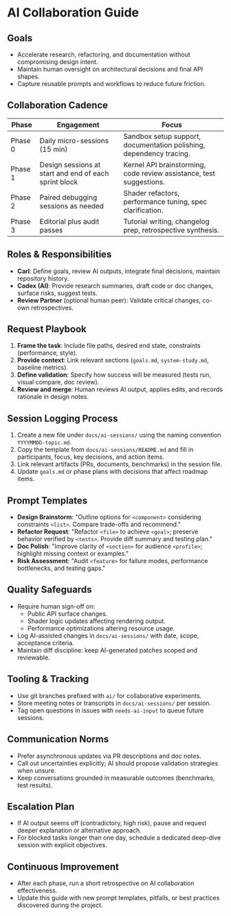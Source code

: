 # AI Collaboration Guide

## Goals
- Accelerate research, refactoring, and documentation without compromising design intent.
- Maintain human oversight on architectural decisions and final API shapes.
- Capture reusable prompts and workflows to reduce future friction.

## Collaboration Cadence
| Phase | Engagement | Focus |
| --- | --- | --- |
| Phase 0 | Daily micro-sessions (15 min) | Sandbox setup support, documentation polishing, dependency tracing. |
| Phase 1 | Design sessions at start and end of each sprint block | Kernel API brainstorming, code review assistance, test suggestions. |
| Phase 2 | Paired debugging sessions as needed | Shader refactors, performance tuning, spec clarification. |
| Phase 3 | Editorial plus audit passes | Tutorial writing, changelog prep, retrospective synthesis. |

## Roles & Responsibilities
- **Carl**: Define goals, review AI outputs, integrate final decisions, maintain repository history.
- **Codex (AI)**: Provide research summaries, draft code or doc changes, surface risks, suggest tests.
- **Review Partner** (optional human peer): Validate critical changes, co-own retrospectives.

## Request Playbook
1. **Frame the task**: Include file paths, desired end state, constraints (performance, style).
2. **Provide context**: Link relevant sections (`goals.md`, `system-study.md`, baseline metrics).
3. **Define validation**: Specify how success will be measured (tests run, visual compare, doc review).
4. **Review and merge**: Human reviews AI output, applies edits, and records rationale in design notes.

## Session Logging Process
1. Create a new file under `docs/ai-sessions/` using the naming convention `YYYYMMDD-topic.md`.
2. Copy the template from `docs/ai-sessions/README.md` and fill in participants, focus, key decisions, and action items.
3. Link relevant artifacts (PRs, documents, benchmarks) in the session file.
4. Update `goals.md` or phase plans with decisions that affect roadmap items.

## Prompt Templates
- **Design Brainstorm**: "Outline options for `<component>` considering constraints `<list>`. Compare trade-offs and recommend."
- **Refactor Request**: "Refactor `<file>` to achieve `<goal>`; preserve behavior verified by `<tests>`. Provide diff summary and testing plan."
- **Doc Polish**: "Improve clarity of `<section>` for audience `<profile>`; highlight missing context or examples."
- **Risk Assessment**: "Audit `<feature>` for failure modes, performance bottlenecks, and testing gaps."

## Quality Safeguards
- Require human sign-off on:
  - Public API surface changes.
  - Shader logic updates affecting rendering output.
  - Performance optimizations altering resource usage.
- Log AI-assisted changes in `docs/ai-sessions/` with date, scope, acceptance criteria.
- Maintain diff discipline: keep AI-generated patches scoped and reviewable.

## Tooling & Tracking
- Use git branches prefixed with `ai/` for collaborative experiments.
- Store meeting notes or transcripts in `docs/ai-sessions/` per session.
- Tag open questions in issues with `needs-ai-input` to queue future sessions.

## Communication Norms
- Prefer asynchronous updates via PR descriptions and doc notes.
- Call out uncertainties explicitly; AI should propose validation strategies when unsure.
- Keep conversations grounded in measurable outcomes (benchmarks, test results).

## Escalation Plan
- If AI output seems off (contradictory, high risk), pause and request deeper explanation or alternative approach.
- For blocked tasks longer than one day, schedule a dedicated deep-dive session with explicit objectives.

## Continuous Improvement
- After each phase, run a short retrospective on AI collaboration effectiveness.
- Update this guide with new prompt templates, pitfalls, or best practices discovered during the project.
